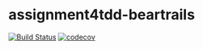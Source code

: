 ﻿# assignment4tdd-beartrails
[![Build Status](https://travis-ci.com/cmput402-w19/assignment4tdd-beartrails.svg?token=sosp8dqfZ6rrLyx4bYxx&branch=master)](https://travis-ci.com/cmput402-w19/assignment4tdd-beartrails)
[![codecov](https://codecov.io/gh/cmput402-w19/assignment4tdd-beartrails/branch/master/graph/badge.svg?token=2dBB5UPyc2)](https://codecov.io/gh/cmput402-w19/assignment4tdd-beartrails)

